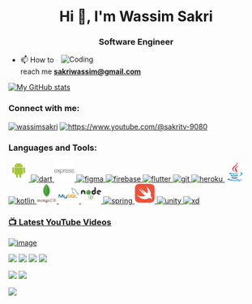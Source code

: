 

<h1 align="center">Hi 👋, I'm Wassim Sakri</h1>
<h3 align="center">Software Engineer</h3>


<img align="right" alt="Coding" width="400" src="https://miro.medium.com/max/1360/0*7Q3yvSIv_t0ioJ-Z.gif">


- 📫 How to reach me **sakriwassim@gmail.com**

[![My GitHub stats](https://github-readme-stats.vercel.app/api?username=harry-graham&hide=stars&show_icons=true)](https://github.com/anuraghazra/github-readme-stats)

<h3 align="left">Connect with me:</h3>
<p align="left">
<a href="https://linkedin.com/in/wassimsakri" target="blank"><img align="center" src="https://raw.githubusercontent.com/rahuldkjain/github-profile-readme-generator/master/src/images/icons/Social/linked-in-alt.svg" alt="wassimsakri" height="30" width="40" /></a>
<a href="https://www.youtube.com/@wassimsakri8654" target="blank"><img align="center" src="https://raw.githubusercontent.com/rahuldkjain/github-profile-readme-generator/master/src/images/icons/Social/youtube.svg" alt="https://www.youtube.com/@sakritv-9080" height="30" width="40" /></a>
</p>

<h3 align="left">Languages and Tools:</h3>
<p align="left"> <a href="https://developer.android.com" target="_blank" rel="noreferrer"> <img src="https://raw.githubusercontent.com/devicons/devicon/master/icons/android/android-original-wordmark.svg" alt="android" width="40" height="40"/> </a> <a href="https://dart.dev" target="_blank" rel="noreferrer"> <img src="https://www.vectorlogo.zone/logos/dartlang/dartlang-icon.svg" alt="dart" width="40" height="40"/> </a> <a href="https://expressjs.com" target="_blank" rel="noreferrer"> <img src="https://raw.githubusercontent.com/devicons/devicon/master/icons/express/express-original-wordmark.svg" alt="express" width="40" height="40"/> </a> <a href="https://www.figma.com/" target="_blank" rel="noreferrer"> <img src="https://www.vectorlogo.zone/logos/figma/figma-icon.svg" alt="figma" width="40" height="40"/> </a> <a href="https://firebase.google.com/" target="_blank" rel="noreferrer"> <img src="https://www.vectorlogo.zone/logos/firebase/firebase-icon.svg" alt="firebase" width="40" height="40"/> </a> <a href="https://flutter.dev" target="_blank" rel="noreferrer"> <img src="https://www.vectorlogo.zone/logos/flutterio/flutterio-icon.svg" alt="flutter" width="40" height="40"/> </a> <a href="https://git-scm.com/" target="_blank" rel="noreferrer"> <img src="https://www.vectorlogo.zone/logos/git-scm/git-scm-icon.svg" alt="git" width="40" height="40"/> </a> <a href="https://heroku.com" target="_blank" rel="noreferrer"> <img src="https://www.vectorlogo.zone/logos/heroku/heroku-icon.svg" alt="heroku" width="40" height="40"/> </a> <a href="https://www.java.com" target="_blank" rel="noreferrer"> <img src="https://raw.githubusercontent.com/devicons/devicon/master/icons/java/java-original.svg" alt="java" width="40" height="40"/> </a> <a href="https://kotlinlang.org" target="_blank" rel="noreferrer"> <img src="https://www.vectorlogo.zone/logos/kotlinlang/kotlinlang-icon.svg" alt="kotlin" width="40" height="40"/> </a> <a href="https://www.mongodb.com/" target="_blank" rel="noreferrer"> <img src="https://raw.githubusercontent.com/devicons/devicon/master/icons/mongodb/mongodb-original-wordmark.svg" alt="mongodb" width="40" height="40"/> </a> <a href="https://www.mysql.com/" target="_blank" rel="noreferrer"> <img src="https://raw.githubusercontent.com/devicons/devicon/master/icons/mysql/mysql-original-wordmark.svg" alt="mysql" width="40" height="40"/> </a> <a href="https://nodejs.org" target="_blank" rel="noreferrer"> <img src="https://raw.githubusercontent.com/devicons/devicon/master/icons/nodejs/nodejs-original-wordmark.svg" alt="nodejs" width="40" height="40"/> </a> <a href="https://spring.io/" target="_blank" rel="noreferrer"> <img src="https://www.vectorlogo.zone/logos/springio/springio-icon.svg" alt="spring" width="40" height="40"/> </a> <a href="https://developer.apple.com/swift/" target="_blank" rel="noreferrer"> <img src="https://raw.githubusercontent.com/devicons/devicon/master/icons/swift/swift-original.svg" alt="swift" width="40" height="40"/> </a> <a href="https://unity.com/" target="_blank" rel="noreferrer"> <img src="https://www.vectorlogo.zone/logos/unity3d/unity3d-icon.svg" alt="unity" width="40" height="40"/> </a> <a href="https://www.adobe.com/products/xd.html" target="_blank" rel="noreferrer"> <img src="https://cdn.worldvectorlogo.com/logos/adobe-xd.svg" alt="xd" width="40" height="40"/> 
  

  

  ### 📺 Latest YouTube Videos

<!-- BEGIN YOUTUBE-CARDS -->

  


[<img width="1316" alt="image" src="https://github.com/user-attachments/assets/90df5a3d-60ff-41a0-aff6-79dbbd26e197">](https://www.youtube.com/watch?v=q2SYGmfCi0I)
  
[<img src="https://play-lh.googleusercontent.com/-N22f90MIvPxQA5EaQ2fR6zF7CDr5MHX2jhkSquwN3fI3LaPalnWoua4jndaPGjXIQ=w2560-h1440-rw" height="250"/>](https://www.youtube.com/watch?v=KmyxCgFi8Xk&t=50s)
  [<img src="https://user-images.githubusercontent.com/62904371/226500825-fb46b929-f0be-474d-8473-108a8e661486.png" height="250"/>](https://www.youtube.com/watch?v=e9BHIquJshQ&t=41s)
  [<img src="https://user-images.githubusercontent.com/62904371/226501828-df6ea32b-ec79-4ea9-8824-f46ce7735351.png"  height="250"/>](https://www.youtube.com/shorts/K_J_XMhorQU)
  [<img src="https://user-images.githubusercontent.com/62904371/226502140-7255effb-5160-4d8e-b8c6-858a58b60f29.png" height="250"/>](https://www.youtube.com/shorts/lG0tSrVw32o)
 
  [<img src="https://user-images.githubusercontent.com/62904371/226502816-b6bfe665-a612-48ce-8408-9e47461c60e7.png"   height="250"/>](https://www.youtube.com/watch?v=4vvpEfQ0BVw)
   [<img src="https://user-images.githubusercontent.com/62904371/226503880-559c3864-46d5-42b9-a887-89d6ff8a12f8.png"   height="250"/>](https://youtu.be/DzyrvMjce3c)
  

  <!-- END YOUTUBE-CARDS -->

[<img src="https://custom-icon-badges.demolab.com/badge/-Subscribe%20For%20More-red?style=for-the-badge&logo=video&logoColor=white"/>](https://www.youtube.com/@wassimsakri8654)
 </p>

  
